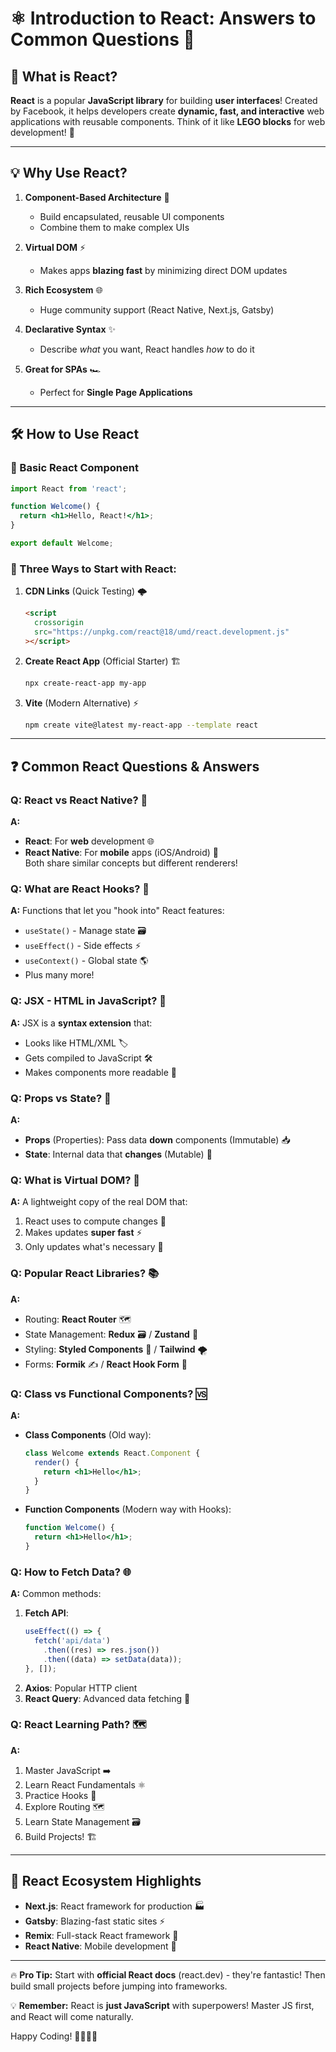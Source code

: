 # ⚛️ Introduction to React: Answers to Common Questions 🚀

## 🤔 What is React?

**React** is a popular **JavaScript library** for building **user interfaces**!
Created by Facebook, it helps developers create **dynamic, fast, and
interactive** web applications with reusable components. Think of it like **LEGO
blocks** for web development! 🧱

---

## 💡 Why Use React?

1. **Component-Based Architecture** 🧩

   - Build encapsulated, reusable UI components
   - Combine them to make complex UIs

2. **Virtual DOM** ⚡

   - Makes apps **blazing fast** by minimizing direct DOM updates

3. **Rich Ecosystem** 🌐

   - Huge community support (React Native, Next.js, Gatsby)

4. **Declarative Syntax** ✨

   - Describe _what_ you want, React handles _how_ to do it

5. **Great for SPAs** 🏎️
   - Perfect for **Single Page Applications**

---

## 🛠️ How to Use React

### 📜 Basic React Component

```jsx
import React from 'react';

function Welcome() {
  return <h1>Hello, React!</h1>;
}

export default Welcome;
```

### 🔧 Three Ways to Start with React:

1. **CDN Links** (Quick Testing) 🌩️

   ```html
   <script
     crossorigin
     src="https://unpkg.com/react@18/umd/react.development.js"
   ></script>
   ```

2. **Create React App** (Official Starter) 🏗️

   ```bash
   npx create-react-app my-app
   ```

3. **Vite** (Modern Alternative) ⚡
   ```bash
   npm create vite@latest my-react-app --template react
   ```

---

## ❓ Common React Questions & Answers

### Q: React vs React Native? 📱

**A:**

- **React**: For **web** development 🌐
- **React Native**: For **mobile** apps (iOS/Android) 📱  
  Both share similar concepts but different renderers!

### Q: What are React Hooks? 🎣

**A:** Functions that let you "hook into" React features:

- `useState()` - Manage state 🗃️
- `useEffect()` - Side effects ⚡
- `useContext()` - Global state 🌎
- Plus many more!

### Q: JSX - HTML in JavaScript? 🤯

**A:** JSX is a **syntax extension** that:

- Looks like HTML/XML 🏷️
- Gets compiled to JavaScript 🛠️
- Makes components more readable 👀

### Q: Props vs State? 🔄

**A:**

- **Props** (Properties): Pass data **down** components (Immutable) 📥
- **State**: Internal data that **changes** (Mutable) 🔄

### Q: What is Virtual DOM? 👻

**A:** A lightweight copy of the real DOM that:

1. React uses to compute changes 🔄
2. Makes updates **super fast** ⚡
3. Only updates what's necessary 🎯

### Q: Popular React Libraries? 📚

**A:**

- Routing: **React Router** 🗺️
- State Management: **Redux** 🗃️ / **Zustand** 🐻
- Styling: **Styled Components** 💅 / **Tailwind** 🌪️
- Forms: **Formik** ✍️ / **React Hook Form** 🎣

### Q: Class vs Functional Components? 🆚

**A:**

- **Class Components** (Old way):
  ```jsx
  class Welcome extends React.Component {
    render() {
      return <h1>Hello</h1>;
    }
  }
  ```
- **Function Components** (Modern way with Hooks):
  ```jsx
  function Welcome() {
    return <h1>Hello</h1>;
  }
  ```

### Q: How to Fetch Data? 🌐

**A:** Common methods:

1. **Fetch API**:
   ```jsx
   useEffect(() => {
     fetch('api/data')
       .then((res) => res.json())
       .then((data) => setData(data));
   }, []);
   ```
2. **Axios**: Popular HTTP client
3. **React Query**: Advanced data fetching 🔄

### Q: React Learning Path? 🗺️

**A:**

1. Master JavaScript ➡️
2. Learn React Fundamentals ⚛️
3. Practice Hooks 🎣
4. Explore Routing 🗺️
5. Learn State Management 🗃️
6. Build Projects! 🏗️

---

## 🚀 React Ecosystem Highlights

- **Next.js**: React framework for production 🏭
- **Gatsby**: Blazing-fast static sites ⚡
- **Remix**: Full-stack React framework 🥞
- **React Native**: Mobile development 📱

---

🔥 **Pro Tip:** Start with **official React docs** (react.dev) - they're
fantastic! Then build small projects before jumping into frameworks.

💡 **Remember:** React is **just JavaScript** with superpowers! Master JS first,
and React will come naturally.

Happy Coding! 👨‍💻👩‍💻
